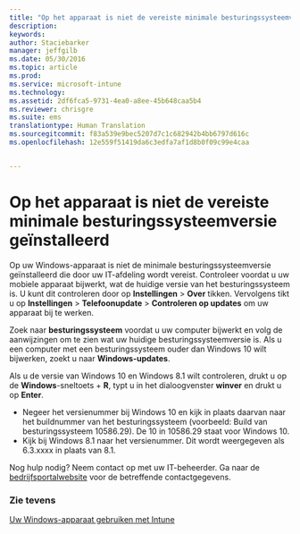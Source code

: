 ```yaml
---
title: "Op het apparaat is niet de vereiste minimale besturingssysteemversie geïnstalleerd | Microsoft Intune"
description: 
keywords: 
author: Staciebarker
manager: jeffgilb
ms.date: 05/30/2016
ms.topic: article
ms.prod: 
ms.service: microsoft-intune
ms.technology: 
ms.assetid: 2df6fca5-9731-4ea0-a8ee-45b648caa5b4
ms.reviewer: chrisgre
ms.suite: ems
translationtype: Human Translation
ms.sourcegitcommit: f83a539e9bec5207d7c1c682942b4bb6797d616c
ms.openlocfilehash: 12e559f51419da6c3edfa7af1d8b0f09c99e4caa


---
```



# Op het apparaat is niet de vereiste minimale besturingssysteemversie geïnstalleerd

Op uw Windows-apparaat is niet de minimale besturingssysteemversie geïnstalleerd die door uw IT-afdeling wordt vereist. Controleer voordat u uw mobiele apparaat bijwerkt, wat de huidige versie van het besturingssysteem is. U kunt dit controleren door op **Instellingen** &gt; **Over** tikken. Vervolgens tikt u op **Instellingen** &gt; **Telefoonupdate** &gt; **Controleren op updates** om uw apparaat bij te werken.

Zoek naar **besturingssysteem** voordat u uw computer bijwerkt en volg de aanwijzingen om te zien wat uw huidige besturingssysteemversie is. Als u een computer met een besturingssysteem ouder dan Windows 10 wilt bijwerken, zoekt u naar **Windows-updates**.

Als u de versie van Windows 10 en Windows 8.1 wilt controleren, drukt u op de **Windows**-sneltoets + **R**, typt u in het dialoogvenster **winver** en drukt u op **Enter**.

- Negeer het versienummer bij Windows 10 en kijk in plaats daarvan naar het buildnummer van het besturingssysteem (voorbeeld: Build van besturingssysteem 10586.29). De 10 in 10586.29 staat voor Windows 10.
- Kijk bij Windows 8.1 naar het versienummer. Dit wordt weergegeven als 6.3.xxxx in plaats van 8.1.

Nog hulp nodig? Neem contact op met uw IT-beheerder. Ga naar de [bedrijfsportalwebsite](http://portal.manage.microsoft.com) voor de betreffende contactgegevens.

### Zie tevens
[Uw Windows-apparaat gebruiken met Intune](using-your-windows-device-with-intune.md)


<!--HONumber=Jun16_HO4-->


